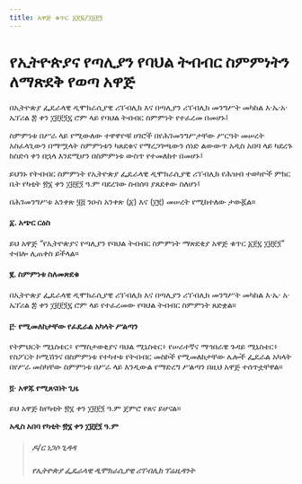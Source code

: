 ```yaml
---
title: አዋጅ ቁጥር ፩፻፯/፲፱፻፺
---
```


# የኢትዮጵያና የጣሊያን የባህል ትብብር ስምምነትን ለማጽደቅ የወጣ አዋጅ

በኢትዮጵያ ፌዴራላዊ ዲሞክራሲያዊ ሪፐብሊክ እና በጣሊያን ሪፐብሊክ መንግሥት መካከል እ·ኤ·አ‧ ኤፕሪል ፰ ቀን ፲፱፻፺፯ ሮም ላይ የባህል ትብብር ስምምነት የተፈረመ በመሆኑ፤

ስምምነቱ በሥራ ላይ የሚውለው ተዋዋዮቹ ሀገሮች በየሕገመንግሥታቸው ሥርዓት መሠረት አስፈላጊውን በማሟላት ስምምነቱን ካጸደቁና የማረጋገጫውን ሰነድ ልውውጥ አዲስ አበባ ላይ ካደረጉ ከስድሳ ቀን በኋላ እንደሚሆን በስምምነቱ ውስጥ የተመለከተ በመሆኑ፤

ይህንኑ የትብብር ስምምነት የኢትዮጵያ ፌዴራላዊ ዲሞክራሲያዊ ሪፐብሊክ የሕዝብ ተወካዮች ምክር ቤት የካቲት ፳፮ ቀን ፲፱፻፺ ዓ.ም ባደረገው ስብሰባ ያጸደቀው ስለሆነ፤

በሕገመንግሥቱ አንቀጽ ፶፭ ንዑስ አንቀጽ (፩) እና (፲፪) መሠረት የሚከተለው ታውጇል።

#### ፩. አጭር ርዕስ

ይህ አዋጅ “የኢትዮጵያና የጣሊያን የባህል ትብብር ስምምነት ማጽደቂያ አዋጅ ቁጥር ፩፻፯ ፲፱፻፺” ተብሎ ሊጠቀስ ይችላል።

#### ፪. ስምምነቱ ስለመጽደቁ

በኢትዮጵያ ፌዴራላዊ ዲሞክራሲያዊ ሪፐብሊክ እና በጣሊያን ሪፐብሊክ መንግሥት መካከል እ·ኤ· አ· ኤፕሪል ፰ ቀን ፲፱፻፺፯ ሮም ላይ የተፈረመው የባህል ትብብር ስምምነት ጸድቋል።

#### ፫· የሚመለከታቸው የፈዴራል አካላት ሥልጣን

የትምህርት ሚኒስቴር፥ የማስታወቂያና ባህል ሚኒስቴር፥ የሠራተኛና ማኅበራዊ ጉዳይ ሚኒስቴር፥ የስፖርት ኮሚሽንና በስምምነቱ የተካተቱ የትብብር መስኮች የሚመለከታቸው ሌሎች ፌዴራል አካላት በየሥራ መስካቸው ስምምነቱ በሥራ ላይ እንዲውል የማድረግ ሥልጣን በዚህ አዋጅ ተሰጥቷቸዋል።

#### ፬· አዋጁ የሚጸናበት ጊዜ

ይህ አዋጅ ከየካቲት ፳፮ ቀን ፲፱፻፺ ዓ.ም ጀምሮ የጸና ይሆናል።

**አዲስ አበባ የካቲት ፳፮ ቀን ፲፱፻፺ ዓ.ም**

> ##### ዶ/ር ነጋሶ ጊዳዳ
>
> ##### የኢትዮጵያ ፌዴራላዊ ዲሞክራሲያዊ ሪፐብሊክ ፕሬዚዳንት